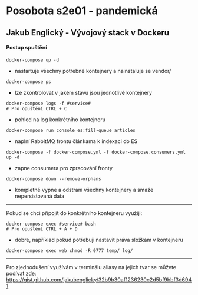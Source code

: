 Posobota s2e01 - pandemická
===========================

Jakub Englický - Vývojový stack v Dockeru
---------------------------- 

#### Postup spuštění

```
docker-compose up -d
```

 - nastartuje všechny potřebné kontejnery a nainstaluje se vendor/

``` 
docker-compose ps
```
 - lze zkontrolovat v jakém stavu jsou jednotlivé kontejnery
 
```
docker-compose logs -f #service#
# Pro opuštění CTRL + C
```

 - pohled na log konkrétního kontejneru
 
``` 
docker-compose run console es:fill-queue articles
```
 
 - naplní RabbitMQ frontu článkama k indexaci do ES
 
```
docker-compose -f docker-compose.yml -f docker-compose.consumers.yml up -d
```
 - zapne consumera pro zpracování fronty
 
```
docker-compose down --remove-orphans
```

 - kompletně vypne a odstraní všechny kontejnery a smaže nepersistovaná data
 
---

Pokud se chci připojit do konkrétního kontejneru využiji:

```
docker-compose exec #service# bash
# Pro opuštění CTRL + A + D
```

- dobré, například pokud potřebuji nastavit práva složkám v kontejneru
```
docker-compose exec web chmod -R 0777 temp/ log/
```

--- 
Pro zjednodušení využívám v terminálu aliasy na jejich tvar se můžete podívat zde: https://gist.github.com/jakubenglicky/32b9b30af1236230c2d5bf9bbf3d6941